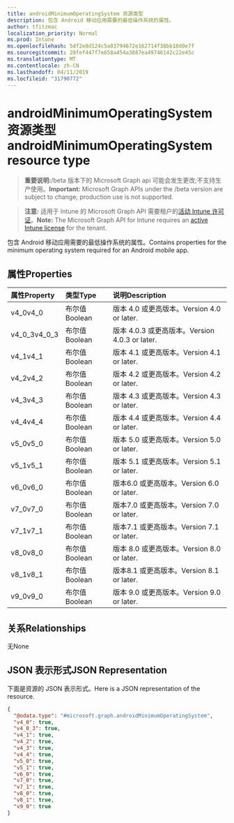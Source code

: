 ```yaml
---
title: androidMinimumOperatingSystem 资源类型
description: 包含 Android 移动应用需要的最低操作系统的属性。
author: tfitzmac
localization_priority: Normal
ms.prod: Intune
ms.openlocfilehash: 5df2e8d124c5a03794672e162714f36bb18d0e7f
ms.sourcegitcommit: 20fef447f7e658a454a3887ea49746142c22e45c
ms.translationtype: MT
ms.contentlocale: zh-CN
ms.lasthandoff: 04/11/2019
ms.locfileid: "31790772"
---
```

# <a name="androidminimumoperatingsystem-resource-type"></a><span data-ttu-id="b2588-103">androidMinimumOperatingSystem 资源类型</span><span class="sxs-lookup"><span data-stu-id="b2588-103">androidMinimumOperatingSystem resource type</span></span>

> <span data-ttu-id="b2588-104">**重要说明:**/beta 版本下的 Microsoft Graph api 可能会发生更改;不支持生产使用。</span><span class="sxs-lookup"><span data-stu-id="b2588-104">**Important:** Microsoft Graph APIs under the /beta version are subject to change; production use is not supported.</span></span>

> <span data-ttu-id="b2588-105">**注意:** 适用于 Intune 的 Microsoft Graph API 需要租户的[活动 Intune 许可证](https://go.microsoft.com/fwlink/?linkid=839381)。</span><span class="sxs-lookup"><span data-stu-id="b2588-105">**Note:** The Microsoft Graph API for Intune requires an [active Intune license](https://go.microsoft.com/fwlink/?linkid=839381) for the tenant.</span></span>

<span data-ttu-id="b2588-106">包含 Android 移动应用需要的最低操作系统的属性。</span><span class="sxs-lookup"><span data-stu-id="b2588-106">Contains properties for the minimum operating system required for an Android mobile app.</span></span>

## <a name="properties"></a><span data-ttu-id="b2588-107">属性</span><span class="sxs-lookup"><span data-stu-id="b2588-107">Properties</span></span>
|<span data-ttu-id="b2588-108">属性</span><span class="sxs-lookup"><span data-stu-id="b2588-108">Property</span></span>|<span data-ttu-id="b2588-109">类型</span><span class="sxs-lookup"><span data-stu-id="b2588-109">Type</span></span>|<span data-ttu-id="b2588-110">说明</span><span class="sxs-lookup"><span data-stu-id="b2588-110">Description</span></span>|
|:---|:---|:---|
|<span data-ttu-id="b2588-111">v4_0</span><span class="sxs-lookup"><span data-stu-id="b2588-111">v4_0</span></span>|<span data-ttu-id="b2588-112">布尔值</span><span class="sxs-lookup"><span data-stu-id="b2588-112">Boolean</span></span>|<span data-ttu-id="b2588-113">版本 4.0 或更高版本。</span><span class="sxs-lookup"><span data-stu-id="b2588-113">Version 4.0 or later.</span></span>|
|<span data-ttu-id="b2588-114">v4_0_3</span><span class="sxs-lookup"><span data-stu-id="b2588-114">v4_0_3</span></span>|<span data-ttu-id="b2588-115">布尔值</span><span class="sxs-lookup"><span data-stu-id="b2588-115">Boolean</span></span>|<span data-ttu-id="b2588-116">版本 4.0.3 或更高版本。</span><span class="sxs-lookup"><span data-stu-id="b2588-116">Version 4.0.3 or later.</span></span>|
|<span data-ttu-id="b2588-117">v4_1</span><span class="sxs-lookup"><span data-stu-id="b2588-117">v4_1</span></span>|<span data-ttu-id="b2588-118">布尔值</span><span class="sxs-lookup"><span data-stu-id="b2588-118">Boolean</span></span>|<span data-ttu-id="b2588-119">版本 4.1 或更高版本。</span><span class="sxs-lookup"><span data-stu-id="b2588-119">Version 4.1 or later.</span></span>|
|<span data-ttu-id="b2588-120">v4_2</span><span class="sxs-lookup"><span data-stu-id="b2588-120">v4_2</span></span>|<span data-ttu-id="b2588-121">布尔值</span><span class="sxs-lookup"><span data-stu-id="b2588-121">Boolean</span></span>|<span data-ttu-id="b2588-122">版本 4.2 或更高版本。</span><span class="sxs-lookup"><span data-stu-id="b2588-122">Version 4.2 or later.</span></span>|
|<span data-ttu-id="b2588-123">v4_3</span><span class="sxs-lookup"><span data-stu-id="b2588-123">v4_3</span></span>|<span data-ttu-id="b2588-124">布尔值</span><span class="sxs-lookup"><span data-stu-id="b2588-124">Boolean</span></span>|<span data-ttu-id="b2588-125">版本 4.3 或更高版本。</span><span class="sxs-lookup"><span data-stu-id="b2588-125">Version 4.3 or later.</span></span>|
|<span data-ttu-id="b2588-126">v4_4</span><span class="sxs-lookup"><span data-stu-id="b2588-126">v4_4</span></span>|<span data-ttu-id="b2588-127">布尔值</span><span class="sxs-lookup"><span data-stu-id="b2588-127">Boolean</span></span>|<span data-ttu-id="b2588-128">版本 4.4 或更高版本。</span><span class="sxs-lookup"><span data-stu-id="b2588-128">Version 4.4 or later.</span></span>|
|<span data-ttu-id="b2588-129">v5_0</span><span class="sxs-lookup"><span data-stu-id="b2588-129">v5_0</span></span>|<span data-ttu-id="b2588-130">布尔值</span><span class="sxs-lookup"><span data-stu-id="b2588-130">Boolean</span></span>|<span data-ttu-id="b2588-131">版本 5.0 或更高版本。</span><span class="sxs-lookup"><span data-stu-id="b2588-131">Version 5.0 or later.</span></span>|
|<span data-ttu-id="b2588-132">v5_1</span><span class="sxs-lookup"><span data-stu-id="b2588-132">v5_1</span></span>|<span data-ttu-id="b2588-133">布尔值</span><span class="sxs-lookup"><span data-stu-id="b2588-133">Boolean</span></span>|<span data-ttu-id="b2588-134">版本 5.1 或更高版本。</span><span class="sxs-lookup"><span data-stu-id="b2588-134">Version 5.1 or later.</span></span>|
|<span data-ttu-id="b2588-135">v6_0</span><span class="sxs-lookup"><span data-stu-id="b2588-135">v6_0</span></span>|<span data-ttu-id="b2588-136">布尔值</span><span class="sxs-lookup"><span data-stu-id="b2588-136">Boolean</span></span>|<span data-ttu-id="b2588-137">版本6.0 或更高版本。</span><span class="sxs-lookup"><span data-stu-id="b2588-137">Version 6.0 or later.</span></span>|
|<span data-ttu-id="b2588-138">v7_0</span><span class="sxs-lookup"><span data-stu-id="b2588-138">v7_0</span></span>|<span data-ttu-id="b2588-139">布尔值</span><span class="sxs-lookup"><span data-stu-id="b2588-139">Boolean</span></span>|<span data-ttu-id="b2588-140">版本7.0 或更高版本。</span><span class="sxs-lookup"><span data-stu-id="b2588-140">Version 7.0 or later.</span></span>|
|<span data-ttu-id="b2588-141">v7_1</span><span class="sxs-lookup"><span data-stu-id="b2588-141">v7_1</span></span>|<span data-ttu-id="b2588-142">布尔值</span><span class="sxs-lookup"><span data-stu-id="b2588-142">Boolean</span></span>|<span data-ttu-id="b2588-143">版本7.1 或更高版本。</span><span class="sxs-lookup"><span data-stu-id="b2588-143">Version 7.1 or later.</span></span>|
|<span data-ttu-id="b2588-144">v8_0</span><span class="sxs-lookup"><span data-stu-id="b2588-144">v8_0</span></span>|<span data-ttu-id="b2588-145">布尔值</span><span class="sxs-lookup"><span data-stu-id="b2588-145">Boolean</span></span>|<span data-ttu-id="b2588-146">版本 8.0 或更高版本。</span><span class="sxs-lookup"><span data-stu-id="b2588-146">Version 8.0 or later.</span></span>|
|<span data-ttu-id="b2588-147">v8_1</span><span class="sxs-lookup"><span data-stu-id="b2588-147">v8_1</span></span>|<span data-ttu-id="b2588-148">布尔值</span><span class="sxs-lookup"><span data-stu-id="b2588-148">Boolean</span></span>|<span data-ttu-id="b2588-149">版本8.1 或更高版本。</span><span class="sxs-lookup"><span data-stu-id="b2588-149">Version 8.1 or later.</span></span>|
|<span data-ttu-id="b2588-150">v9_0</span><span class="sxs-lookup"><span data-stu-id="b2588-150">v9_0</span></span>|<span data-ttu-id="b2588-151">布尔值</span><span class="sxs-lookup"><span data-stu-id="b2588-151">Boolean</span></span>|<span data-ttu-id="b2588-152">版本 9.0 或更高版本。</span><span class="sxs-lookup"><span data-stu-id="b2588-152">Version 9.0 or later.</span></span>|

## <a name="relationships"></a><span data-ttu-id="b2588-153">关系</span><span class="sxs-lookup"><span data-stu-id="b2588-153">Relationships</span></span>
<span data-ttu-id="b2588-154">无</span><span class="sxs-lookup"><span data-stu-id="b2588-154">None</span></span>

## <a name="json-representation"></a><span data-ttu-id="b2588-155">JSON 表示形式</span><span class="sxs-lookup"><span data-stu-id="b2588-155">JSON Representation</span></span>
<span data-ttu-id="b2588-156">下面是资源的 JSON 表示形式。</span><span class="sxs-lookup"><span data-stu-id="b2588-156">Here is a JSON representation of the resource.</span></span>
<!-- {
  "blockType": "resource",
  "@odata.type": "microsoft.graph.androidMinimumOperatingSystem"
}
-->
``` json
{
  "@odata.type": "#microsoft.graph.androidMinimumOperatingSystem",
  "v4_0": true,
  "v4_0_3": true,
  "v4_1": true,
  "v4_2": true,
  "v4_3": true,
  "v4_4": true,
  "v5_0": true,
  "v5_1": true,
  "v6_0": true,
  "v7_0": true,
  "v7_1": true,
  "v8_0": true,
  "v8_1": true,
  "v9_0": true
}
```





